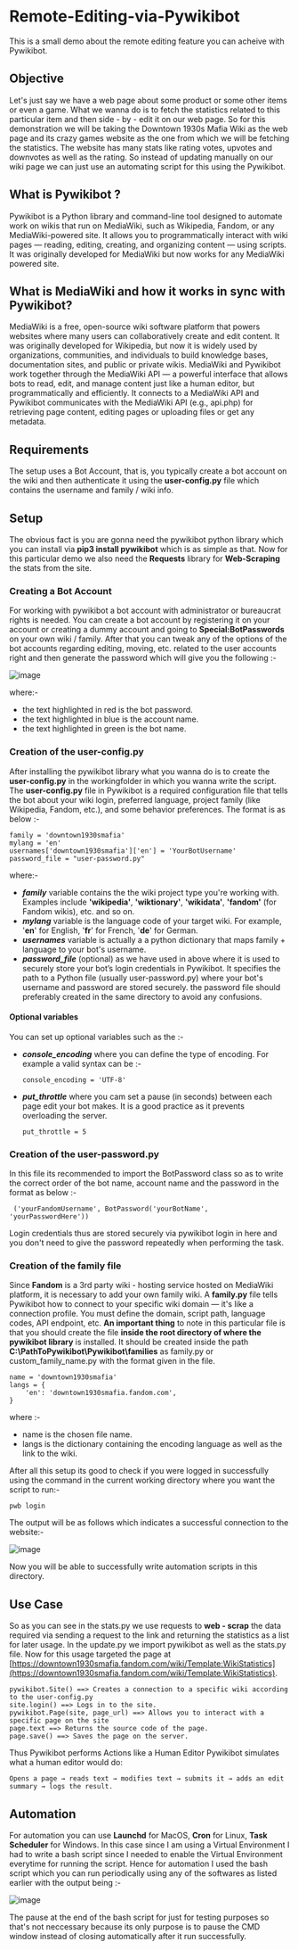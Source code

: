 # Remote-Editing-via-Pywikibot
This is a small demo about the remote editing feature you can acheive with Pywikibot. 

## Objective
Let's just say we have a web page about some product or some other items or even a game. What we wanna do is to fetch the statistics related to this particular item and then side - by - edit it on our web page. So for this demonstration we will be taking the Downtown 1930s Mafia Wiki as the web page and its crazy games website as the one from which we will be fetching the statistics. The website has many stats like rating votes, upvotes and downvotes as well as the rating. So instead of updating manually on our wiki page we can just use an automating script for this using the Pywikibot. 

## What is Pywikibot ?
Pywikibot is a Python library and command-line tool designed to automate work on wikis that run on MediaWiki, such as Wikipedia, Fandom, or any MediaWiki-powered site. It allows you to programmatically interact with wiki pages — reading, editing, creating, and organizing content — using scripts. It was originally developed for MediaWiki but now works for any MediaWiki powered site.

## What is MediaWiki and how it works in sync with Pywikibot?
MediaWiki is a free, open-source wiki software platform that powers websites where many users can collaboratively create and edit content. It was originally developed for Wikipedia, but now it is widely used by organizations, communities, and individuals to build knowledge bases, documentation sites, and public or private wikis. MediaWiki and Pywikibot work together through the MediaWiki API — a powerful interface that allows bots to read, edit, and manage content just like a human editor, but programmatically and efficiently. It connects to a MediaWiki API and Pywikibot communicates with the MediaWiki API (e.g., api.php) for retrieving page content, editing pages or uploading files or get any metadata.

## Requirements
The setup uses a Bot Account, that is, you typically create a bot account on the wiki and then authenticate it using the **user-config.py** file which contains the username and family / wiki info.

## Setup
The obvious fact is you are gonna need the pywikibot python library which you can install via **pip3 install pywikibot** which is as simple as that. Now for this particular demo we also need the **Requests** library for **Web-Scraping** the stats from the site. 

### Creating a Bot Account
For working with pywikibot a bot account with administrator or bureaucrat rights is needed. You can create a bot account by registering it on your account or creating a dummy account and going to **Special:BotPasswords** on your own wiki / family. After that you can tweak any of the options of the bot accounts regarding editing, moving, etc. related to the user accounts right and then generate the password which will give you the following :- 


![image](https://github.com/user-attachments/assets/43aacdfa-ec87-40b6-869c-7a780448405f)

where:-
- the text highlighted in red is the bot password.
- the text highlighted in blue is the account name.
- the text highlighted in green is the bot name.

### Creation of the user-config.py
After installing the pywikibot library what you wanna do is to create the **user-config.py** in the workingfolder in which you wanna write the script. The **user-config.py** file in Pywikibot is a required configuration file that tells the bot about your wiki login, preferred language, project family (like Wikipedia, Fandom, etc.), and some behavior preferences. The format is as below :-

    family = 'downtown1930smafia'
    mylang = 'en'
    usernames['downtown1930smafia']['en'] = 'YourBotUsername'
    password_file = "user-password.py"

where:-
- **_family_** variable contains the the wiki project type you're working with. Examples include **'wikipedia'**, **'wiktionary'**, **'wikidata'**, **'fandom'** (for Fandom wikis), etc. and so on.
- **_mylang_** variable is the language code of your target wiki. For example, '**en**' for English, '**fr**' for French, '**de**' for German.
- **_usernames_** variable is actually a a python dictionary that maps family + language to your bot's username.
- **_password_file_** (optional) as we have used in above where it is used to securely store your bot’s login credentials in Pywikibot. It specifies the path to a Python file (usually user-password.py) where your bot's username and password are stored securely. the password file should preferably created in the same directory to avoid any confusions.
   
#### Optional variables 
You can set up optional variables such as the :-
- **_console_encoding_** where you can define the type of encoding. For example a valid syntax can be :-
  
      console_encoding = 'UTF-8'
- **_put_throttle_** where you cam set a pause (in seconds) between each page edit your bot makes. It is a good practice as it prevents overloading the server.

      put_throttle = 5

### Creation of the user-password.py
In this file its recommended to import the BotPassword class so as to write the correct order of the bot name, account name and the password in the format as below :-

     ('yourFandomUsername', BotPassword('yourBotName', 'yourPasswordHere'))
  
Login credentials thus are stored securely via pywikibot login in here and you don't need to give the password repeatedly when performing the task.

### Creation of the family file
Since **Fandom** is a 3rd party wiki - hosting service hosted on MediaWiki platform, it is necessary to add your own family wiki. A **family.py** file tells Pywikibot how to connect to your specific wiki domain — it's like a connection profile. You must define the domain, script path, language codes, API endpoint, etc. **An important thing** to note in this particular file is that you should create the file **inside the root directory of where the pywikibot library** is installed. It should be created inside the path **C:\PathToPywikibot\Pywikibot\families** as family.py or custom_family_name.py with the format given in the file.

    name = 'downtown1930smafia'  
    langs = {
        'en': 'downtown1930smafia.fandom.com',
    }
where :-
- name is the chosen file name.
- langs is the dictionary containing the encoding language as well as the link to the wiki.
  
After all this setup its good to check if you were logged in successfully using the command in the current working directory where you want the script to run:-

    pwb login

The output will be as follows which indicates a successful connection to the website:-

![image](https://github.com/user-attachments/assets/7ab99f94-8bdc-4d8b-bcf2-e634929d4d1d)

Now you will be able to successfully write automation scripts in this directory.

## Use Case 
So as you can see in the stats.py we use requests to **web - scrap** the data required via sending a request to the link and returning the statistics as a list for later usage. In the update.py we import pywikibot as well as the stats.py file. Now for this usage targeted the page at [https://downtown1930smafia.fandom.com/wiki/Template:WikiStatistics](https://downtown1930smafia.fandom.com/wiki/Template:WikiStatistics). 

    pywikibot.Site() ==> Creates a connection to a specific wiki according to the user-config.py
    site.login() ==> Logs in to the site.  
    pywikibot.Page(site, page_url) ==> Allows you to interact with a specific page on the site
    page.text ==> Returns the source code of the page.
    page.save() ==> Saves the page on the server.

Thus Pywikibot performs Actions like a Human Editor Pywikibot simulates what a human editor would do: 
   
    Opens a page → reads text → modifies text → submits it → adds an edit summary → logs the result.

## Automation
For automation you can use **Launchd** for MacOS, **Cron** for Linux, **Task Scheduler** for Windows. In this case since I am using a Virtual Environment I had to write a bash script since I needed to enable the Virtual Environment everytime for running the script. Hence for automation I used the bash script which you can run periodically using any of the softwares as listed earlier with the output being :-

![image](https://github.com/user-attachments/assets/a033f48e-10d8-4030-9c21-ec39de2b8e45)

The pause at the end of the bash script for just for testing purposes so that's not neccessary because its only purpose is to pause the CMD window instead of closing automatically after it run successfully.

